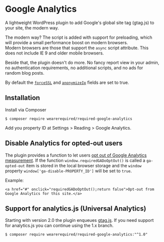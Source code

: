 # Google Analytics

A lightweight WordPress plugin to add Google's global site tag (gtag.js) to your site, the modern way.

The modern way? The script is added with support for preloading, which will provide a small performance boost on modern browsers.  
Modern browsers are those that support the `async` script attribute. This does not include IE 9 and older mobile browsers.

Beside that, the plugin doesn't do more. No fancy report view in your admin, no authentication requirements, no additional scripts, and no ads for random blog posts.

By default the [`forceSSL`](https://developers.google.com/analytics/devguides/collection/analyticsjs/field-reference#forceSSL) and [`anonymizeIp`](https://developers.google.com/analytics/devguides/collection/analyticsjs/field-reference#anonymizeIp) fields are set to true.

## Installation

Install via Composer

	$ composer require wearerequired/required-google-analytics

Add you property ID at Settings > Reading > Google Analytics.

## Disable Analytics for opted-out users

The plugin provides a function to let users [opt out of Google Analytics measurement](https://developers.google.com/analytics/devguides/collection/gtagjs/user-opt-out). If the function `window.requiredGADoOptOut()` is called a `ga-opted-out` item is stored in the local browser storage and the `window` property `window['ga-disable-PROPERTY_ID']` will be set to `true`.

Example:

	<a href="#" onclick="requiredGADoOptOut();return false">Opt-out from Google Analytics for this site.</a>

## Support for analytics.js (Universal Analytics)

Starting with version 2.0 the plugin enqueues [gtag.js](https://developers.google.com/analytics/devguides/collection/gtagjs/). If you need support for analytics.js you can continue using the 1.x branch.

	$ composer require wearerequired/required-google-analytics:"^1.0"
